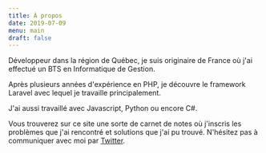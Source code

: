 ```yaml
---
title: À propos
date: 2019-07-09
menu: main
draft: false
---
```

Développeur dans la région de Québec, je suis originaire de France où j'ai effectué un BTS en Informatique de Gestion.

Après plusieurs années d'expérience en PHP, je découvre le framework Laravel avec lequel je travaille principalement.

J'ai aussi travaillé avec Javascript, Python ou encore C#.

Vous trouverez sur ce site une sorte de carnet de notes où j'inscris les problèmes que j'ai rencontré et solutions que j'ai pu trouvé. N'hésitez pas à communiquer avec moi par [Twitter](https://twitter.com/rachid_in).